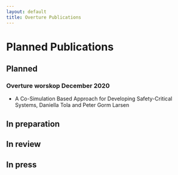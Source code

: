 ```yaml
---
layout: default
title: Overture Publications
---
```


# Planned Publications

## Planned

### Overture worskop December 2020
* A Co-Simulation Based Approach for Developing Safety-Critical Systems, Daniella Tola and Peter Gorm Larsen


## In preparation



## In review



## In press


